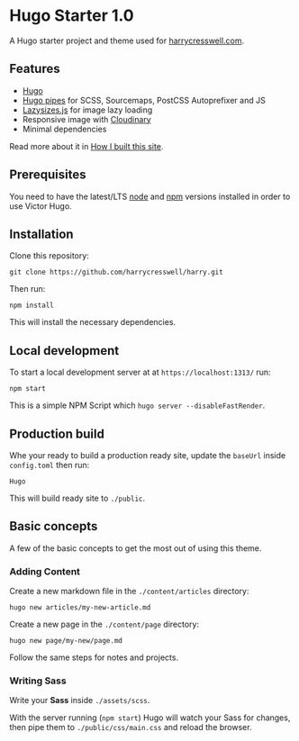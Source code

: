 # Hugo Starter 1.0

A Hugo starter project and theme used for [harrycresswell.com](https://harrycresswell.com/).

## Features

- [Hugo](https://gohugo.io/)
- [Hugo pipes](https://gohugo.io/hugo-pipes/) for SCSS, Sourcemaps, PostCSS Autoprefixer and JS
- [Lazysizes.js](https://github.com/aFarkas/lazysizes) for image lazy loading
- Responsive image with [Cloudinary](https://cloudinary.com/documentation/responsive_images#automating_responsive_images_with_javascript)
- Minimal dependencies

Read more about it in [How I built this site](https://harrycresswell.com/build/).

## Prerequisites

You need to have the latest/LTS [node](https://nodejs.org/en/download/) and [npm](https://www.npmjs.com/get-npm) versions installed in order to use Victor Hugo.

## Installation

Clone this repository:

```
git clone https://github.com/harrycresswell/harry.git
```

Then run:

```
npm install
```

This will install the necessary dependencies.

## Local development

To start a local development server at at `https://localhost:1313/` run:

```
npm start
```

This is a simple NPM Script which `hugo server --disableFastRender`. 

## Production build

Whe your ready to build a production ready site, update the `baseUrl` inside `config.toml` then run:

```
Hugo
```

This will build  ready site to `./public`.

## Basic concepts

A few of the basic concepts to get the most out of using this theme.

### Adding Content

Create a new markdown file in the `./content/articles` directory:

```
hugo new articles/my-new-article.md
```

Create a new page in the `./content/page` directory:

```
hugo new page/my-new/page.md
```

Follow the same steps for notes and projects.

### Writing Sass

Write your **Sass** inside `./assets/scss`. 

With the server running (`npm start`) Hugo will watch your Sass for changes, then pipe them to `./public/css/main.css` and reload the browser.
